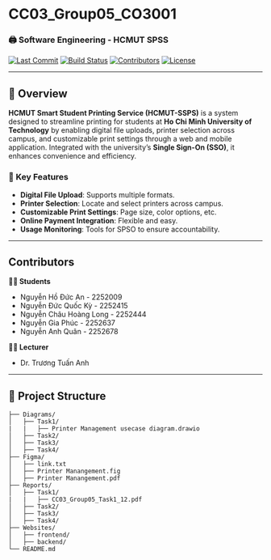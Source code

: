 # **CC03_Group05_CO3001**  
### **🖨 Software Engineering - HCMUT SPSS**

  [![Last Commit](https://img.shields.io/github/last-commit/phucnguyenlamp/HCMUT_SSPS)](https://github.com/phucnguyenlamp/HCMUT_SSPS/commits/main)
  [![Build Status](https://img.shields.io/badge/build-passing-brightgreen)](https://github.com/phucnguyenlamp/HCMUT_SSPS/actions)
  [![Contributors](https://img.shields.io/github/contributors/phucnguyenlamp/HCMUT_SSPS?color=blue)](https://github.com/phucnguyenlamp/HCMUT_SSPS/graphs/contributors)
  [![License](https://img.shields.io/github/license/phucnguyenlamp/HCMUT_SSPS?color=yellow)](https://github.com/phucnguyenlamp/HCMUT_SSPS/blob/main/LICENSE)

---

## **📝 Overview**  
**HCMUT Smart Student Printing Service (HCMUT-SSPS)** is a system designed to streamline printing for students at **Ho Chi Minh University of Technology** by enabling digital file uploads, printer selection across campus, and customizable print settings through a web and mobile application. Integrated with the university’s **Single Sign-On (SSO)**, it enhances convenience and efficiency.  

### **🔑 Key Features**  
- **Digital File Upload**: Supports multiple formats.  
- **Printer Selection**: Locate and select printers across campus.  
- **Customizable Print Settings**: Page size, color options, etc.  
- **Online Payment Integration**: Flexible and easy.  
- **Usage Monitoring**: Tools for SPSO to ensure accountability.  

---

## **Contributors**  
**👨‍🎓 Students**  
- Nguyễn Hồ Đức An - 2252009  
- Nguyễn Đức Quốc Kỳ - 2252415  
- Nguyễn Châu Hoàng Long - 2252444  
- Nguyễn Gia Phúc - 2252637  
- Nguyễn Anh Quân - 2252678  

**👨‍🏫 Lecturer**  
- Dr. Trương Tuấn Anh  

---

## **🦴 Project Structure**  
```plaintext
├── Diagrams/
│   ├── Task1/
|   |   ├── Printer Management usecase diagram.drawio
│   ├── Task2/
│   ├── Task3/
│   ├── Task4/
├── Figma/
│   ├── link.txt
│   ├── Printer Manangement.fig 
│   ├── Printer Manangement.pdf
├── Reports/
│   ├── Task1/
|   |   ├── CC03_Group05_Task1_12.pdf
│   ├── Task2/
│   ├── Task3/
│   ├── Task4/
├── Websites/
│   ├── frontend/
│   ├── backend/
└── README.md
